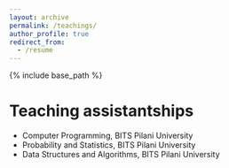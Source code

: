 ```yaml
---
layout: archive
permalink: /teachings/
author_profile: true
redirect_from:
  - /resume
---
```


{% include base_path %}

Teaching assistantships
======
* Computer Programming, BITS Pilani University
* Probability and Statistics, BITS Pilani University
* Data Structures and Algorithms, BITS Pilani University

  
